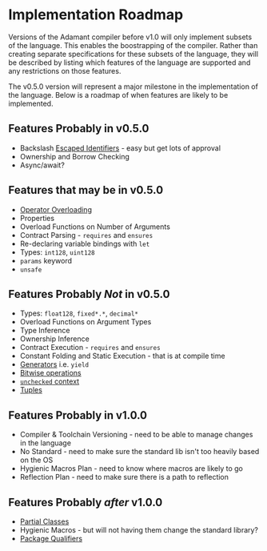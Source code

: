 # Implementation Roadmap

Versions of the Adamant compiler before v1.0 will only implement subsets of the language. This enables the boostrapping of the compiler. Rather than creating separate specifications for these subsets of the language, they will be described by listing which features of the language are supported and any restrictions on those features.

The v0.5.0 version will represent a major milestone in the implementation of the language. Below is a roadmap of when features are likely to be implemented.

## Features Probably in v0.5.0

* Backslash [Escaped Identifiers](escaped-identifiers.md) - easy but get lots of approval
* Ownership and Borrow Checking
* Async/await?

## Features that may be in v0.5.0

* [Operator Overloading](operator-overloading.md)
* Properties
* Overload Functions on Number of Arguments
* Contract Parsing - `requires` and `ensures`
* Re-declaring variable bindings with `let`
* Types: `int128`, `uint128`
* `params` keyword
* `unsafe`

## Features Probably *Not* in v0.5.0

* Types: `float128`, `fixed*.*`, `decimal*`
* Overload Functions on Argument Types
* Type Inference
* Ownership Inference
* Contract Execution - `requires` and `ensures`
* Constant Folding and Static Execution - that is at compile time
* [Generators](generators.md) i.e. `yield`
* [Bitwise operations](bitwise-operations.md)
* [`unchecked` context](unchecked.md)
* [Tuples](tuples.md)

## Features Probably in v1.0.0

* Compiler & Toolchain Versioning - need to be able to manage changes in the language
* No Standard - need to make sure the standard lib isn't too heavily based on the OS
* Hygienic Macros Plan - need to know where macros are likely to go
* Reflection Plan - need to make sure there is a path to reflection

## Features Probably *after* v1.0.0

* [Partial Classes](partial-classes.md)
* Hygienic Macros - but will not having them change the standard library?
* [Package Qualifiers](package-qualifier.md)
